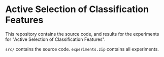 # Active Selection of Classification Features

This repository contains the source code, and results for the experiments for "Active Selection of Classification Features".

`src/` contains the source code.
`experiments.zip` contains all experiments.

